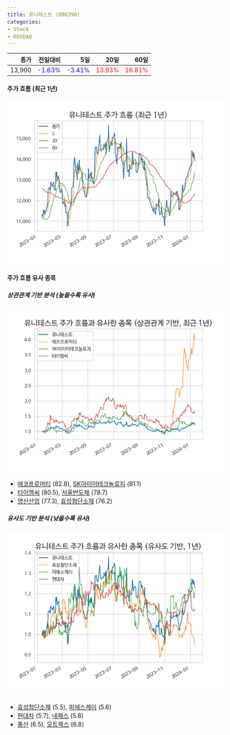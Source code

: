 ```yaml
---
title: 유니테스트 (086390)
categories:
- Stock
- KOSDAQ
---
```


|종가|전일대비|5일|20일|60일|
|---:|-------:|--:|---:|---:|
|13,900|<span style="color: blue">-1.63%</span>|<span style="color: blue">-3.41%</span>|<span style="color: red">13.93%</span>|<span style="color: red">16.81%</span>|

<!-- more -->


#### 주가 흐름 (최근 1년)
![086390](/assets/images/stock/086390.png)


#### 주가 흐름 유사 종목


##### 상관관계 기반 분석 (높을수록 유사)
![086390](/assets/images/stock/086390_corr.png)
- [에코프로머티](/450080/) (82.8), [SK아이이테크놀로지](/361610/) (81.1)
- [티이엠씨](/425040/) (80.5), [서울반도체](/046890/) (78.7)
- [명신산업](/009900/) (77.3), [효성첨단소재](/298050/) (76.2)


##### 유사도 기반 분석 (낮을수록 유사)	
![086390](/assets/images/stock/086390_sim.png)
- [효성첨단소재](/298050/) (5.5), [피에스케이](/319660/) (5.6)
- [현대차](/005380/) (5.7), [네패스](/033640/) (5.8)
- [풍산](/103140/) (6.5), [모트렉스](/118990/) (6.8)